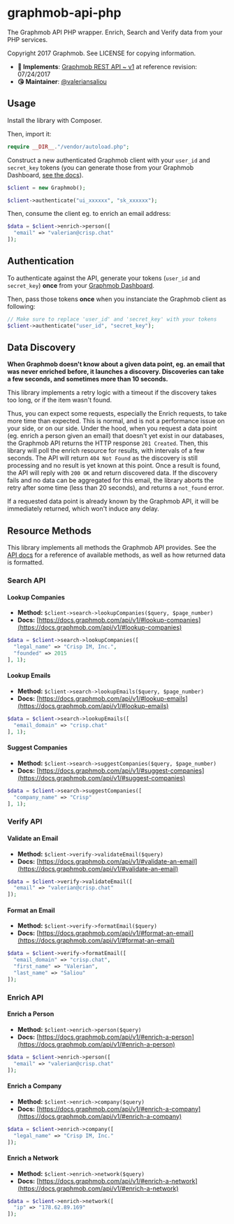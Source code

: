 # graphmob-api-php

The Graphmob API PHP wrapper. Enrich, Search and Verify data from your PHP services.

Copyright 2017 Graphmob. See LICENSE for copying information.

* **📝 Implements**: [Graphmob REST API ~ v1](https://docs.graphmob.com/api/v1/) at reference revision: 07/24/2017
* **😘 Maintainer**: [@valeriansaliou](https://github.com/valeriansaliou)

## Usage

Install the library with Composer.

Then, import it:

```php
require __DIR__."/vendor/autoload.php";
```

Construct a new authenticated Graphmob client with your `user_id` and `secret_key` tokens (you can generate those from your Graphmob Dashboard, [see the docs](https://docs.graphmob.com/api/v1/)).

```php
$client = new Graphmob();

$client->authenticate("ui_xxxxxx", "sk_xxxxxx");
```

Then, consume the client eg. to enrich an email address:

```php
$data = $client->enrich->person([
  "email" => "valerian@crisp.chat"
]);
```

## Authentication

To authenticate against the API, generate your tokens (`user_id` and `secret_key`) **once** from your [Graphmob Dashboard](https://dashboard.graphmob.com/).

Then, pass those tokens **once** when you instanciate the Graphmob client as following:

```php
// Make sure to replace 'user_id' and 'secret_key' with your tokens
$client->authenticate("user_id", "secret_key");
```

## Data Discovery

**When Graphmob doesn't know about a given data point, eg. an email that was never enriched before, it launches a discovery. Discoveries can take a few seconds, and sometimes more than 10 seconds.**

This library implements a retry logic with a timeout if the discovery takes too long, or if the item wasn't found.

Thus, you can expect some requests, especially the Enrich requests, to take more time than expected. This is normal, and is not a performance issue on your side, or on our side. Under the hood, when you request a data point (eg. enrich a person given an email) that doesn't yet exist in our databases, the Graphmob API returns the HTTP response `201 Created`. Then, this library will poll the enrich resource for results, with intervals of a few seconds. The API will return `404 Not Found` as the discovery is still processing and no result is yet known at this point. Once a result is found, the API will reply with `200 OK` and return discovered data. If the discovery fails and no data can be aggregated for this email, the library aborts the retry after some time (less than 20 seconds), and returns a `not_found` error.

If a requested data point is already known by the Graphmob API, it will be immediately returned, which won't induce any delay.

## Resource Methods

This library implements all methods the Graphmob API provides. See the [API docs](https://docs.graphmob.com/api/v1/) for a reference of available methods, as well as how returned data is formatted.

### Search API

#### Lookup Companies

* **Method:** `$client->search->lookupCompanies($query, $page_number)`
* **Docs:** [https://docs.graphmob.com/api/v1/#lookup-companies](https://docs.graphmob.com/api/v1/#lookup-companies)

```php
$data = $client->search->lookupCompanies([
  "legal_name" => "Crisp IM, Inc.",
  "founded" => 2015
], 1);
```

#### Lookup Emails

* **Method:** `$client->search->lookupEmails($query, $page_number)`
* **Docs:** [https://docs.graphmob.com/api/v1/#lookup-emails](https://docs.graphmob.com/api/v1/#lookup-emails)

```php
$data = $client->search->lookupEmails([
  "email_domain" => "crisp.chat"
], 1);
```

#### Suggest Companies

* **Method:** `$client->search->suggestCompanies($query, $page_number)`
* **Docs:** [https://docs.graphmob.com/api/v1/#suggest-companies](https://docs.graphmob.com/api/v1/#suggest-companies)

```php
$data = $client->search->suggestCompanies([
  "company_name" => "Crisp"
], 1);
```

### Verify API

#### Validate an Email

* **Method:** `$client->verify->validateEmail($query)`
* **Docs:** [https://docs.graphmob.com/api/v1/#validate-an-email](https://docs.graphmob.com/api/v1/#validate-an-email)

```php
$data = $client->verify->validateEmail([
  "email" => "valerian@crisp.chat"
]);
```

#### Format an Email

* **Method:** `$client->verify->formatEmail($query)`
* **Docs:** [https://docs.graphmob.com/api/v1/#format-an-email](https://docs.graphmob.com/api/v1/#format-an-email)

```php
$data = $client->verify->formatEmail([
  "email_domain" => "crisp.chat",
  "first_name" => "Valerian",
  "last_name" => "Saliou"
]);
```

### Enrich API

#### Enrich a Person

* **Method:** `$client->enrich->person($query)`
* **Docs:** [https://docs.graphmob.com/api/v1/#enrich-a-person](https://docs.graphmob.com/api/v1/#enrich-a-person)

```php
$data = $client->enrich->person([
  "email" => "valerian@crisp.chat"
]);
```

#### Enrich a Company

* **Method:** `$client->enrich->company($query)`
* **Docs:** [https://docs.graphmob.com/api/v1/#enrich-a-company](https://docs.graphmob.com/api/v1/#enrich-a-company)

```php
$data = $client->enrich->company([
  "legal_name" => "Crisp IM, Inc."
]);
```

#### Enrich a Network

* **Method:** `$client->enrich->network($query)`
* **Docs:** [https://docs.graphmob.com/api/v1/#enrich-a-network](https://docs.graphmob.com/api/v1/#enrich-a-network)

```php
$data = $client->enrich->network([
  "ip" => "178.62.89.169"
]);
```

